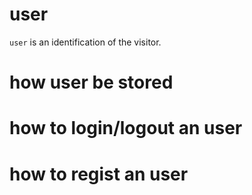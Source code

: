 # user

`user` is an identification of the visitor.

# how user be stored

# how to login/logout an user

# how to regist an user